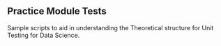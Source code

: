Practice Module Tests
---

Sample scripts to aid in understanding the Theoretical structure for Unit Testing for Data Science.
